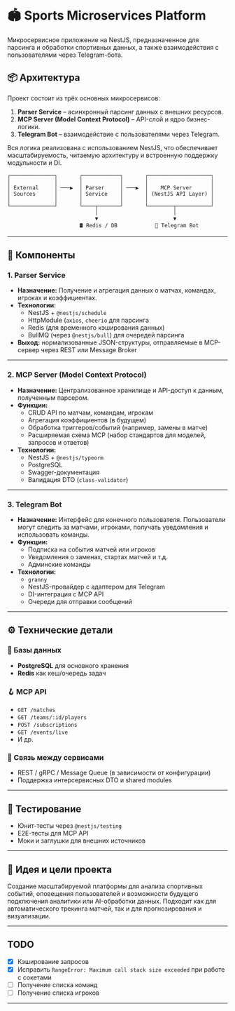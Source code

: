 # 🏟️ Sports Microservices Platform

Микросервисное приложение на NestJS, предназначенное для парсинга и обработки спортивных данных, а также взаимодействия с пользователями через Telegram-бота.

## 📦 Архитектура

Проект состоит из трёх основных микросервисов:

1. **Parser Service** – асинхронный парсинг данных с внешних ресурсов.
2. **MCP Server (Model Context Protocol)** – API-слой и ядро бизнес-логики.
3. **Telegram Bot** – взаимодействие с пользователями через Telegram.

Вся логика реализована с использованием NestJS, что обеспечивает масштабируемость, читаемую архитектуру и встроенную поддержку модульности и DI.

```
┌──────────────┐       ┌────────────┐       ┌────────────────────┐
│              │       │            │       │                    │
│ External     │ ───▶  │ Parser     │ ───▶  │    MCP Server      │
│ Sources      │       │ Service    │       │ (NestJS API Layer) │
│              │       │            │       │                    │
└──────────────┘       └────┬───────┘       └────────┬───────────┘
                            │                        │
                            ▼                        ▼
                       🛢 Redis / DB            📱 Telegram Bot
```

---

## 🧩 Компоненты

### 1. Parser Service

- **Назначение:** Получение и агрегация данных о матчах, командах, игроках и коэффициентах.
- **Технологии:**
  - NestJS + `@nestjs/schedule`
  - HttpModule (`axios`, `cheerio` для парсинга
  - Redis (для временного кэширования данных)
  - BullMQ (через `@nestjs/bull`) для очередей парсинга
- **Выход:** нормализованные JSON-структуры, отправляемые в MCP-сервер через REST или Message Broker

---

### 2. MCP Server (Model Context Protocol)

- **Назначение:** Централизованное хранилище и API-доступ к данным, полученным парсером.
- **Функции:**
  - CRUD API по матчам, командам, игрокам
  - Агрегация коэффициентов (в будущем)
  - Обработка триггеров/событий (например, замены в матче)
  - Расширяемая схема MCP (набор стандартов для моделей, запросов и ответов)
- **Технологии:**
  - NestJS + `@nestjs/typeorm`
  - PostgreSQL
  - Swagger-документация
  - Валидация DTO (`class-validator`)

---

### 3. Telegram Bot

- **Назначение:** Интерфейс для конечного пользователя. Пользователи могут следить за матчами, игроками, получать уведомления и использовать команды.
- **Функции:**
  - Подписка на события матчей или игроков
  - Уведомления о заменах, стартах матчей и т.д.
  - Админские команды
- **Технологии:**
  - `granny`
  - NestJS-провайдер с адаптером для Telegram
  - DI-интеграция с MCP API
  - Очереди для отправки сообщений

---

## ⚙️ Технические детали

### 🧱 Базы данных

- **PostgreSQL** для основного хранения
- **Redis** как кеш/очередь задач

### 🪝 MCP API

- `GET /matches`
- `GET /teams/:id/players`
- `POST /subscriptions`
- `GET /events/live`
- И др.

### 📡 Связь между сервисами

- REST / gRPC / Message Queue (в зависимости от конфигурации)
- Поддержка интерсервисных DTO и shared modules

---

## 🧪 Тестирование

- Юнит-тесты через `@nestjs/testing`
- E2E-тесты для MCP API
- Моки и заглушки для внешних источников

---

## 🧠 Идея и цели проекта

Создание масштабируемой платформы для анализа спортивных событий, оповещения пользователей и возможности будущего подключения аналитики или AI-обработки данных. Подходит как для автоматического трекинга матчей, так и для прогнозирования и визуализации.

---

## TODO

- [x] Кэширование запросов
- [x] Исправить `RangeError: Maximum call stack size exceeded` при работе с сокетами
- [ ] Получение списка команд
- [ ] Получение списка игроков

---
